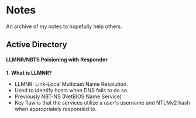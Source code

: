 # Notes
An archive of my notes to hopefully help others.


## Active Directory
#### LLMNR/NBTS Poisioning with Responder

**1. What is LLMNR?**
  - LLMNR: Link-Local Multicast Name Resolution.
  - Used to identify hosts when DNS fails to do so.
  - Previously NBT-NS (NetBIOS Name Service)
  - Key flaw is that the services utilize a user's username and NTLMv2 hash when appropriately responded to.
